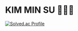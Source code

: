 # KIM MIN SU  🧑🏻‍💻

[![Solved.ac Profile](http://mazassumnida.wtf/api/v2/generate_badge?boj=백준아이디)](https://solved.ac/dkrak6988)
